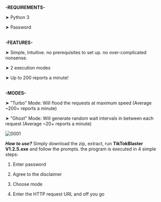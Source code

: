 <b>-REQUIREMENTS- </b>

➤ Python 3 <br>

➤ Password
<br>
<br>

<b>-FEATURES-</b>

➤ Simple, Intuitive. no prerequisites to set up. no over-complicated nonsense. <br>

➤ 2 execution modes <br>

➤ Up to 200 reports a minute! <br>
<bR>

<b>-MODES- </b>

➤ "Turbo" Mode: Will flood the requests at maximum speed (Average ~200+ reports a minute)

➤ "Ghost" Mode: Will generate random wait intervals in between each request (Average ~20+ reports a minute)

<img src="https://i.ibb.co/nfZ84Rz/0001.png" alt="0001" border="0"></a>


<b><i>How to use?</b></i>
Simply download the zip, extract, run <b>TikTokBlaster V1.2.5.exe</b> and follow the prompts. the program is executed in 4 simple steps:
1. Enter password

2. Agree to the disclaimer

3. Choose mode

4. Enter the HTTP request URL and off you go
